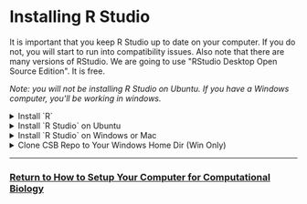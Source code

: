 # Installing R Studio

It is important that you keep R Studio up to date on your computer.  If you do not, you will start to run into compatibility issues.  Also note that there are many versions of RStudio.  We are going to use "RStudio Desktop Open Source Edition".  It is free.

_Note: you will not be installing R Studio on Ubuntu. If you have a Windows computer, you'll be working in windows._

<details><summary>Install `R`</summary>
<p>

[You can find R install instructions here](install_r.md). If you have a windows computer, you will need to separately install `R` in the windows environment even if you already installed it in Ubuntu. 

---
</p>
</details>

<details><summary>Install `R Studio` on Ubuntu</summary>

Regardless of your operating system, if you have not already installed R studio, you need to do that now.  
  
For those with windows computers, you can install R studio in Windows and/or Ubuntu.  If you are "afraid" to change your R and R studio, then install R Studio in Ubuntu.  If you followed the [instructions on setting up Ubuntu](install_wsl_ubuntu.md), it should work.

*If you installed R Studio a while ago, you should do it again to upate to the latest version.*

1. Update Ubuntu Apps
   
Before you can install RStudio, you need to have R installed on your machine. If you don't have R installed yet, you can install it by opening a terminal and typing the following commands:

```bash
sudo apt update
sudo apt upgrade
```

2. Download R Studio

Next, download the RStudio `.deb` package from the [RStudio website](https://posit.co/download/rstudio-desktop/). You can do this with the wget command along with the URL of the RStudio .deb package. Make sure to replace the URL with the latest version available from the RStudio website.

```bash
cd ~/Downloads

# determine your ubunutu version
lsb_release -a

# Ubuntu 24 RStudio Download Link
wget https://download1.rstudio.org/electron/jammy/amd64/rstudio-2024.09.0-375-amd64.deb

# Ubuntu 22 RStudio Download Link
wget https://download1.rstudio.org/electron/jammy/amd64/rstudio-2024.09.0-375-amd64.deb
```

3. Install R Studio

Once the download is complete, you can install RStudio with the dpkg command.

```bash
# Ubuntu 24
sudo dpkg -i rstudio-2024.09.0-375-amd64.deb

# Ubuntu 22
sudo dpkg -i rstudio-2024.09.0-375-amd64.deb
```

4. Resolve Dependencies (if any):

If dpkg reports any missing dependencies, you can install them with the apt command.

```bash
sudo apt-get install -f
```


5. Launch RStudio:
Now that RStudio is installed, you can launch it from the terminal by typing:

```bash
rstudio
```

Make sure you install "RStudio Desktop Open Source Edition".  

---
</p>
</details>

<details><summary>Install `R Studio` on Windows or Mac</summary>
Regardless of your operating system, if you have not already installed R studio, you need to do that now.  
  
For those with windows computers, you can install R studio in Windows and/or Ubuntu.  If you are "afraid" to change your R and R studio, then install R Studio in Ubuntu.  If you followed the instructions on setting up Ubuntu, it should work.



*If you installed R Studio a while ago, you should do it again to upate to the latest version.*

[RStudio Install](https://www.rstudio.com/products/rstudio/download/)

Make sure you install "RStudio Desktop Open Source Edition".  An install package will be downloaded to your computer and then you double click that file to install.

---
</p>
</details>

<details><summary>Clone CSB Repo to Your Windows Home Dir (Win Only)</summary>

Just to make things a little more tricky, if you have windows, it is not easy to access the `CSB` repo that you cloned to your home directory in Ubuntu from RStudio. So, we have to clone the repo again, but this time to the `Downloads` dir inside your windows home dir.

Open your ubuntu terminal and navigate to your windows `Downloads` directory, then clone the CSB repo to there.

```bash
# make sure you are in ubuntu
cd /mnt/c/Users/YourWinUserName/Downloads
git clone git@github.com:tamucc-comp-bio-2022/CSB.git
```

---
</p>
</details>

---

### [Return to How to Setup Your Computer for Computational Biology](https://github.com/tamucc-comp-bio/how_to/blob/main/howto_setup_computer.md)
